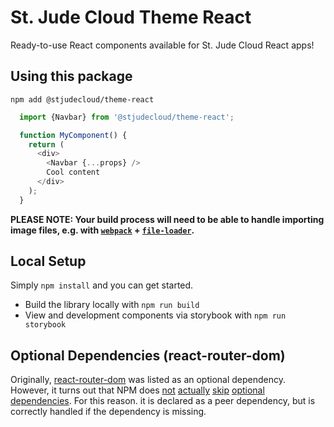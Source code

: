 # St. Jude Cloud Theme React
Ready-to-use React components available for St. Jude Cloud React apps!

## Using this package
`npm add @stjudecloud/theme-react`

```javascript
  import {Navbar} from '@stjudecloud/theme-react';

  function MyComponent() {
    return (
      <div>
        <Navbar {...props} />
        Cool content
      </div>
    );
  }
```

**PLEASE NOTE: Your build process will need to be able to handle importing image files, e.g. with [`webpack`](https://webpack.js.org/) + [`file-loader`](https://www.npmjs.com/package/file-loader).**

## Local Setup
Simply `npm install` and you can get started.

- Build the library locally with `npm run build`
- View and development components via storybook with `npm run storybook`

## Optional Dependencies (react-router-dom)

Originally, [react-router-dom](https://github.com/ReactTraining/react-router/tree/master/packages/react-router-dom) was listed as an optional dependency. However, it turns out that NPM does [not](https://github.com/npm/npm/issues/20934) [actually](https://github.com/npm/npm/issues/17633) [skip](https://github.com/npm/npm/issues/20934) [optional](https://npm.community/t/npm-ci-no-optional/6054) [dependencies](https://github.com/npm/npm/issues/14185). For this reason. it is declared as a peer dependency, but is correctly handled if the dependency is missing.
